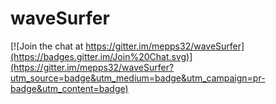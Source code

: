 # waveSurfer

[![Join the chat at https://gitter.im/mepps32/waveSurfer](https://badges.gitter.im/Join%20Chat.svg)](https://gitter.im/mepps32/waveSurfer?utm_source=badge&utm_medium=badge&utm_campaign=pr-badge&utm_content=badge)
